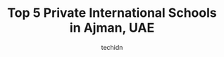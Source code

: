 ---
layout: ampstory
image: https://i0.wp.com/ws.aproinov.com/wp-content/uploads/2025/03/cover-top-5-private-international-schools.jpg?resize=720,1280
author: techidn
featured: true
description: Students can find the best five private international schools in Ajman that provide both excellent education and advanced facilities.
title: Top 5 Private International Schools in Ajman, UAE
cover:
   title: Top 5 Private International Schools in Ajman, UAE
   subtitle: 
   background: https://ws.aproinov.com/wp-content/uploads/2025/03/cover-top-5-private-international-schools.jpg

pages:
 - layout: thirds
   top: <h1>1. East Point Indian International School</h1>
   middle: "<p>A diverse, affordable CBSE school in Al Hamidiya, fostering academic and cultural growth.</p>"
   background: https://lh3.googleusercontent.com/p/AF1QipOZLi7MWink6xui9TQBHB0OL7px_3pUjjcGw-SK=w1920-h1080
   backgroundblur: true
   textcolor: "#ffffff"
 - layout: thirds
   top: <h1>2. Frontline International Private School</h1>
   middle: "<p>A British-style school in Al Tallah 2 with a rigorous Cambridge curriculum and modern learning spaces.</p>"
   background: https://lh3.googleusercontent.com/p/AF1QipPa0seSXGRdDP07AFx_E20ExyWdTExnCWxt1fm-=w1920-h1080
   backgroundblur: true
   textcolor: "#ffffff"
 - layout: thirds
   top: <h1>3. Al Ameer English School</h1>
   middle: "<p>A trusted CBSE institution in Al Jerf 2, combining strong academics with vibrant extracurriculars.</p>"
   background: https://lh3.googleusercontent.com/p/AF1QipP0kRIIYStYGHkALHss8aRwJPaIebd9qIq5cTwl=w1920-h1080
   backgroundblur: true
   textcolor: "#ffffff"
 - layout: thirds
   top: <h1>4. Habitat School, Al Tallah</h1>
   middle: "<p>A student-friendly school with accessible fees, excellent facilities, and a focus on character and intellect.</p>"
   background: https://lh3.googleusercontent.com/p/AF1QipNz-xq1TTfqNrFct0JfBWbGB4-mus2NXnCA-kuJ=w1920-h1080
   backgroundblur: true
   textcolor: "#ffffff"
 - layout: thirds
   top: <h1>5. The Royal Academy</h1>
   middle: "<p>A dynamic British curriculum school in Al Hamidiya, known for critical thinking, talent discovery, and a strong community.</p>"
   background: https://lh3.googleusercontent.com/p/AF1QipMpKR4kSxc7t4qrBOpV8dK6no4pSI_R4s7T_kx-=w1920-h1080
   backgroundblur: true
   textcolor: "#ffffff"

---